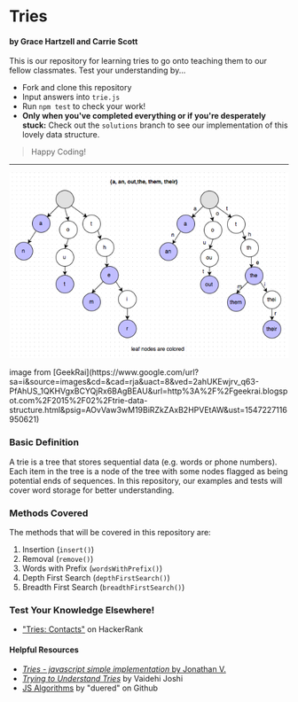# Tries

#### by Grace Hartzell and Carrie Scott

This is our repository for learning tries to go onto teaching them to our fellow classmates. Test your understanding by...

- Fork and clone this repository
- Input answers into `trie.js`
- Run `npm test` to check your work!
- **Only when you've completed everything or if you're desperately stuck:** Check out the `solutions` branch to see our implementation of this lovely data structure.

> Happy Coding!

---

<p align="center">
  <img src="./GeekRai_trie.png">
</p>
image from [GeekRai](https://www.google.com/url?sa=i&source=images&cd=&cad=rja&uact=8&ved=2ahUKEwjrv_q63-PfAhUS_1QKHVgxBCYQjRx6BAgBEAU&url=http%3A%2F%2Fgeekrai.blogspot.com%2F2015%2F02%2Ftrie-data-structure.html&psig=AOvVaw3wM19BiRZkZAxB2HPVEtAW&ust=1547227116950621)

### Basic Definition

A trie is a tree that stores sequential data (e.g. words or phone numbers). Each item in the tree is a node of the tree with some nodes flagged as being potential ends of sequences. In this repository, our examples and tests will cover word storage for better understanding.

### Methods Covered

The methods that will be covered in this repository are:

1. Insertion (`insert()`)
2. Removal (`remove()`)
3. Words with Prefix (`wordsWithPrefix()`)
4. Depth First Search (`depthFirstSearch()`)
5. Breadth First Search (`breadthFirstSearch()`)

### Test Your Knowledge Elsewhere!

- ["Tries: Contacts"](https://www.hackerrank.com/challenges/ctci-contacts/problem) on HackerRank

#### Helpful Resources

- [_Tries - javascript simple implementation_ by Jonathan V.](https://medium.com/@alexanderv/tries-javascript-simple-implementation-e2a4e54e4330)
- [_Trying to Understand Tries_](https://medium.com/basecs/trying-to-understand-tries-3ec6bede0014) by Vaidehi Joshi
- [JS Algorithms](https://github.com/duereg/js-algorithms) by "duered" on Github
